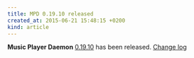 ```yaml
---
title: MPD 0.19.10 released
created_at: 2015-06-21 15:48:15 +0200
kind: article
---
```


**Music Player Daemon**
[0.19.10](/download/mpd/0.19/mpd-0.19.10.tar.xz)
has been released.
[Change log](https://raw.githubusercontent.com/MusicPlayerDaemon/MPD/v0.19.10/NEWS)
